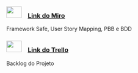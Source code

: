 ### <img  height="30" width="40" src="https://img.utdstc.com/icon/986/4df/9864df183e78a4a78e6113daea3de38a87e98700186480022d1b7917ecd7fc34:200"> &ensp; [Link do Miro](https://miro.com/app/board/uXjVOlmsgS8=/?share_link_id=567065236930)
Framework Safe, User Story Mapping, PBB e BDD

### <img height="30" width="40" src="https://cdn.icon-icons.com/icons2/2699/PNG/512/trello_logo_icon_167765.png"> &ensp; [Link do Trello](https://trello.com/invite/b/XvF7nMcm/b2143d4cd3b8cacc7e1092abfe4a3328/kanban-paula)
Backlog do Projeto
